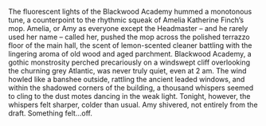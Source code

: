 The fluorescent lights of the Blackwood Academy hummed a monotonous tune, a counterpoint to the rhythmic squeak of Amelia Katherine Finch’s mop.  Amelia, or Amy as everyone except the Headmaster – and he rarely used her name – called her, pushed the mop across the polished terrazzo floor of the main hall, the scent of lemon-scented cleaner battling with the lingering aroma of old wood and aged parchment.  Blackwood Academy, a gothic monstrosity perched precariously on a windswept cliff overlooking the churning grey Atlantic, was never truly quiet, even at 2 am.  The wind howled like a banshee outside, rattling the ancient leaded windows, and within the shadowed corners of the building,  a thousand whispers seemed to cling to the dust motes dancing in the weak light.  Tonight, however, the whispers felt sharper, colder than usual. Amy shivered, not entirely from the draft. Something felt…off.
